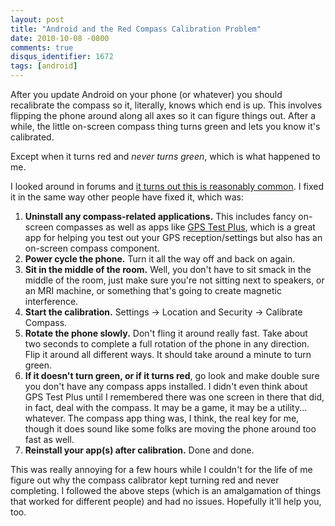 ```yaml
---
layout: post
title: "Android and the Red Compass Calibration Problem"
date: 2010-10-08 -0800
comments: true
disqus_identifier: 1672
tags: [android]
---
```

After you update Android on your phone (or whatever) you should
recalibrate the compass so it, literally, knows which end is up. This
involves flipping the phone around along all axes so it can figure
things out. After a while, the little on-screen compass thing turns
green and lets you know it's calibrated.

Except when it turns red and *never turns green*, which is what happened
to me.

I looked around in forums and [it turns out this is reasonably
common](http://androidforums.com/droid-x-tips-tricks/184714-calibrate-your-compass-after-ota-wipe.html).
I fixed it in the same way other people have fixed it, which was:

1. **Uninstall any compass-related applications.** This includes fancy
    on-screen compasses as well as apps like [GPS Test
    Plus](http://www.androlib.com/android.application.com-chartcross-gpstestplus-wjnE.aspx),
    which is a great app for helping you test out your GPS
    reception/settings but also has an on-screen compass component.
2. **Power cycle the phone.** Turn it all the way off and back on
    again.
3. **Sit in the middle of the room.** Well, you don't have to sit smack
    in the middle of the room, just make sure you're not sitting next to
    speakers, or an MRI machine, or something that's going to create
    magnetic interference.
4. **Start the calibration.** Settings -\> Location and Security -\>
    Calibrate Compass.
5. **Rotate the phone slowly.** Don't fling it around really fast. Take
    about two seconds to complete a full rotation of the phone in any
    direction. Flip it around all different ways. It should take around
    a minute to turn green.
6. **If it doesn't turn green, or if it turns red**, go look and make
    double sure you don't have any compass apps installed. I didn't even
    think about GPS Test Plus until I remembered there was one screen in
    there that did, in fact, deal with the compass. It may be a game, it
    may be a utility... whatever. The compass app thing was, I think,
    the real key for me, though it does sound like some folks are moving
    the phone around too fast as well.
7. **Reinstall your app(s) after calibration.** Done and done.

This was really annoying for a few hours while I couldn't for the life
of me figure out why the compass calibrator kept turning red and never
completing. I followed the above steps (which is an amalgamation of
things that worked for different people) and had no issues. Hopefully
it'll help you, too.
